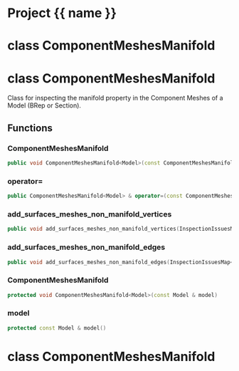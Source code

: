 <script setup>
import {useRoute} from 'vitepress'
const {path} = useRoute()
const tokens = path.split('/')
const words = tokens[2].split('-');
for (let i = 0; i < words.length; i++) {
    words[i] = words[i].charAt(0).toUpperCase() + words[i].slice(1);
    words[i] = words[i].replace('geode', 'Geode')
}
const name = words.join('-');
</script>
# Project {{ name }}

# class ComponentMeshesManifold


# class ComponentMeshesManifold


 Class for inspecting the manifold property in the Component Meshes of a Model (BRep or Section).



## Functions

### ComponentMeshesManifold

```cpp
public void ComponentMeshesManifold<Model>(const ComponentMeshesManifold<Model> & )
```


### operator=

```cpp
public ComponentMeshesManifold<Model> & operator=(const ComponentMeshesManifold<Model> & )
```


### add_surfaces_meshes_non_manifold_vertices

```cpp
public void add_surfaces_meshes_non_manifold_vertices(InspectionIssuesMap<index_t> & issues_map)
```


### add_surfaces_meshes_non_manifold_edges

```cpp
public void add_surfaces_meshes_non_manifold_edges(InspectionIssuesMap<std::array<index_t, 2> > & issues_map)
```


### ComponentMeshesManifold

```cpp
protected void ComponentMeshesManifold<Model>(const Model & model)
```


### model

```cpp
protected const Model & model()
```




# class ComponentMeshesManifold


